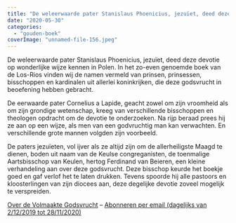 ```yaml
---
title: "De weleerwaarde pater Stanislaus Phoenicius, jezuïet, deed deze devotie op wonderlijke wijze kennen in Polen"
date: "2020-05-30"
categories: 
  - "gouden-boek"
coverImage: "unnamed-file-156.jpeg"
---
```


De weleerwaarde pater Stanislaus Phoenicius, jezuïet, deed deze devotie op wonderlijke wijze kennen in Polen. In het zo-even genoemde boek van de Los-Rios vinden wij de namen vermeld van prinsen, prinsessen, bisschoppen en kardinalen uit allerlei koninkrijken, die deze godsvrucht in beoefening hebben gebracht.

De eerwaarde pater Cornelius a Lapide, geacht zowel om zijn vroomheid als om zijn grondige wetenschap, kreeg van verschillende bisschoppen en theologen opdracht om de devotie te onderzoeken. Na rijp beraad prees hij ze aan op een wijze, als men van een godvruchtig man kan verwachten. En verschillende grote mannen volgden zijn voorbeeld.

De paters jezuïeten, vol ijver als ze altijd zijn om de allerheiligste Maagd te dienen, boden uit naam van de Keulse congreganisten, de toenmalige Aartsbisschop van Keulen, hertog Ferdinand van Beieren, een kleine verhandeling aan over deze godsvrucht. Deze bisschop keurde het boekje goed en gaf verlof het te laten drukken. Tevens spoorde hij alle pastoors en kloosterlingen van zijn diocees aan, deze degelijke devotie zoveel mogelijk te verspreiden.

[Over de Volmaakte Godsvrucht](/blog/een-jaar-lang-volmaakte-godsvrucht/) – [Abonneren per email (dagelijks van 2/12/2019 tot 28/11/2020)](http://eepurl.com/9RKvX)

